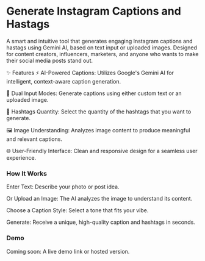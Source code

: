 <h1>Generate Instagram Captions and Hastags</h1>

A smart and intuitive tool that generates engaging Instagram captions and hastags using Gemini AI, based on text input or uploaded images. Designed for content creators, influencers, marketers, and anyone who wants to make their social media posts stand out.

✨ Features
⚡ AI-Powered Captions: Utilizes Google's Gemini AI for intelligent, context-aware caption generation.

🧠 Dual Input Modes: Generate captions using either custom text or an uploaded image.

🎯 Hashtags Quantity: Select the quantity of the hashtags that you want to generate.

🖼️ Image Understanding: Analyzes image content to produce meaningful and relevant captions.

🌐 User-Friendly Interface: Clean and responsive design for a seamless user experience.


  <h3>How It Works</h3>

Enter Text: Describe your photo or post idea.

Or Upload an Image: The AI analyzes the image to understand its content.

Choose a Caption Style: Select a tone that fits your vibe.

Generate: Receive a unique, high-quality caption  and hashtags in seconds.

<h3>Demo</h3>
Coming soon: A live demo link or hosted version.



